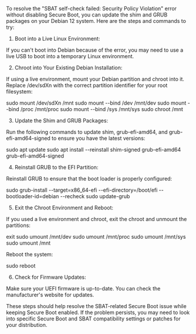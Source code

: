 To resolve the "SBAT self-check failed: Security Policy Violation" error without disabling Secure Boot, you can update the shim and GRUB packages on your Debian 12 system. Here are the steps and commands to try:

1. Boot into a Live Linux Environment:

If you can't boot into Debian because of the error, you may need to use a live USB to boot into a temporary Linux environment.



2. Chroot into Your Existing Debian Installation:

If using a live environment, mount your Debian partition and chroot into it. Replace /dev/sdXn with the correct partition identifier for your root filesystem:

sudo mount /dev/sdXn /mnt
sudo mount --bind /dev /mnt/dev
sudo mount --bind /proc /mnt/proc
sudo mount --bind /sys /mnt/sys
sudo chroot /mnt



3. Update the Shim and GRUB Packages:

Run the following commands to update shim, grub-efi-amd64, and grub-efi-amd64-signed to ensure you have the latest versions:

sudo apt update
sudo apt install --reinstall shim-signed grub-efi-amd64 grub-efi-amd64-signed



4. Reinstall GRUB to the EFI Partition:

Reinstall GRUB to ensure that the boot loader is properly configured:

sudo grub-install --target=x86_64-efi --efi-directory=/boot/efi --bootloader-id=debian --recheck
sudo update-grub



5. Exit the Chroot Environment and Reboot:

If you used a live environment and chroot, exit the chroot and unmount the partitions:

exit
sudo umount /mnt/dev
sudo umount /mnt/proc
sudo umount /mnt/sys
sudo umount /mnt

Reboot the system:

sudo reboot



6. Check for Firmware Updates:

Make sure your UEFI firmware is up-to-date. You can check the manufacturer's website for updates.




These steps should help resolve the SBAT-related Secure Boot issue while keeping Secure Boot enabled. If the problem persists, you may need to look into specific Secure Boot and SBAT compatibility settings or patches for your distribution.

